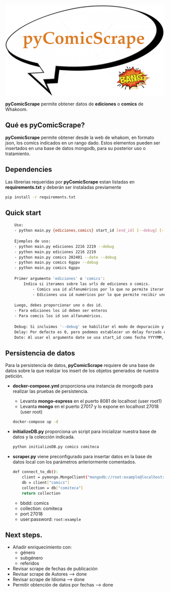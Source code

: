 <p align="center">
  <img src="https://github.com/malambra/pycomicscrape/blob/main/pycomicscrape.png" />
</p>

**pyComicScrape** permite obtener datos de **ediciones** o **comics** de Whakoom.

## Qué es pyComicScrape?

**pyComicScrape** permite obtener desde la web de whakom, en formato json, los comics indicados en un rango dado. Estos elementos pueden ser insertados en una base de datos mongodb, para su posterior uso o tratamiento.

## Dependencies

Las librerias requeridas por **pyComicScrape** estan listadas en **requirements.txt** y deberán ser instaladas previamente

```bash
pip install -r requirements.txt
```

## Quick start

```bash
    Uso:
    - python main.py {ediciones,comics} start_id [end_id] [--debug] [--delay] 

    Ejemplos de uso:
    - python main.py ediciones 2216 2219 --debug
    - python main.py ediciones 2216 2219
    - python main.py comics 202401 --date --debug
    - python main.py comics 6gppv --debug
    - python main.py comics 6gppv 

    Primer argumento 'ediciones' o 'comics':
        Indica si iteramos sobre las urls de ediciones o comics.
            - Comics usa id alfanuméricos por lo que no permite iterar sobre ellos y obtiene un único elemento.
            - Ediciones usa id numéricos por lo que permite recibir uno o dos argumentos, dependiendo de si obtenemos un único elemento o todos los elementos de un intervalo.

    Luego, debes proporcionar uno o dos id.
    - Para ediciones los id deben ser enteros
    - Para comcis los id son alfanuméricos.

    Debug: Si incluimos '--debug' se habilitar el modo de depuración y no se realizan inserciones en bbdd
    Delay: Por defecto es 0, pero podemos establecer un delay forzado entre peticiones.
    Date: Al usar el argumento date se usa start_id como fecha YYYYMM, para obtener los comics publicados ese mes invocando a /comics/ids
```
    
## Persistencia de datos
Para  la persistencia de datos, **pyComicScrape** requiere de una base de datos sobre la que realizar los insert de los objetos generados de nuestra petición.

- **docker-compose.yml** proporciona una instancia de mongodb para realizar las pruebas de persistencia.
    - Levanta **mongo-express** en el puerto 8081 de localhost (user root1)
    - Levanta **mongo** en el puerto 27017 y lo expone en localhost 27018 (user root)
    ```bash
    docker-compose up -d
    ```

- **initializeDB.py** proporciona un script para inicializar nuestra base de datos y la colección indicada.
    ```bash
    python initializeDB.py comics comiteca
    ```
- **scraper.py** viene preconfigurado para insertar datos en la base de datos local con los parámetros anteriormente comentados.
    ```bash
    def connect_to_db():
        client = pymongo.MongoClient("mongodb://root:example@localhost:27018/")
        db = client["comics"]
        collection = db["comiteca"]
        return collection
    ```
    - bbdd: comics
    - collection: comiteca
    - port 27018
    - user:password: `root:example`

## Next steps.
- Añadir enriquecimiento con:
    - género
    - subgénero
    - referidos
- Revisar scrape de fechas de publicación
- Revisar scrape de Autores --> done
- Revisar scrape de Idioma --> done
- Permitir obtención de datos por fechas --> done
